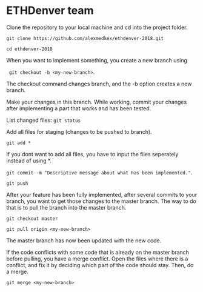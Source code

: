 # ETHDenver team

Clone the repository to your local machine and cd into the project folder.

```git clone https://github.com/alexmedkex/ethdenver-2018.git```

```cd ethdenver-2018```

When you want to implement something, you create a new branch using

``` git checkout -b <my-new-branch>```.

The checkout command changes branch, and the -b option creates a new branch.

Make your changes in this branch. While working, commit your changes after implementing a part that works and has been tested.

List changed files:
``` git status ```

Add all files for staging (changes to be pushed to branch).

``` git add * ```

If you dont want to add all files, you have to input the files seperately instead of using *.

``` git commit -m "Descriptive message about what has been implemented." ```.

``` git push ```

After your feature has been fully implemented, after several commits to your branch, you want to get those changes to the master branch. The way to do that is to pull the branch into the master branch.

``` git checkout master ```

``` git pull origin <my-new-branch> ```

The master branch has now been updated with the new code. 

If the code conflicts with some code that is already on the master branch before pulling, you have a merge conflict. Open the files where there is a conflict, and fix it by deciding which part of the code should stay. Then, do a merge.

```git merge <my-new-branch> ```


